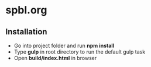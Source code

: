 # spbl.org

## Installation

* Go into project folder and run **npm install**
* Type **gulp** in root directory to run the default gulp task
* Open **build/index.html** in browser